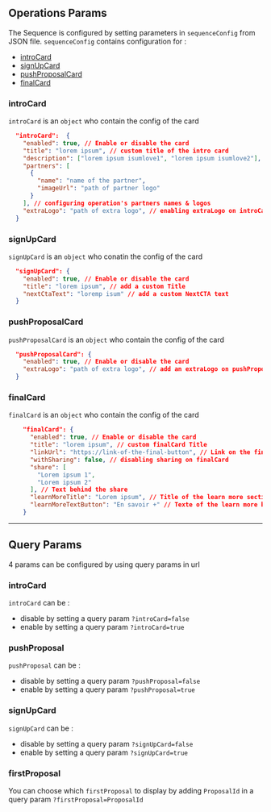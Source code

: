 
## Operations Params

The Sequence is configured by setting parameters in ```sequenceConfig``` from JSON file.
```sequenceConfig``` contains configuration for :
- [introCard](https://gitlab.com/makeorg/platform/front-accessible/tree/preproduction/client/features/sequence/Card/IntroCard)
- [signUpCard](https://gitlab.com/makeorg/platform/front-accessible/tree/preproduction/client/features/sequence/Card/SignUpCard)
- [pushProposalCard](https://gitlab.com/makeorg/platform/front-accessible/tree/preproduction/client/features/sequence/Card/SignUpCard)
- [finalCard](https://gitlab.com/makeorg/platform/front-accessible/tree/preproduction/client/features/sequence/Card/FinalCard)


### introCard

```introCard``` is an ```object``` who contain the config of the card

``` json
  "introCard":  {
    "enabled": true, // Enable or disable the card
    "title": "lorem ipsum", // custom title of the intro card 
    "description": ["lorem ipsum isumlove1", "lorem ipsum isumlove2"], // custom Description of the intro card
    "partners": [
      {
        "name": "name of the partner",
        "imageUrl": "path of partner logo"
      } 
    ], // configuring operation's partners names & logos
    "extraLogo": "path of extra logo", // enabling extraLogo on introCard
  }
```


### signUpCard

```signUpCard``` is an ```object``` who conatin the config of the card

``` json
  "signUpCard": {
    "enabled": true, // Enable or disable the card
    "title": "lorem ipsum", // add a custom Title
    "nextCtaText": "loremp isum" // add a custom NextCTA text
  }
```


### pushProposalCard

```pushProposalCard``` is an ```object``` who contain the config of the card

``` json
  "pushProposalCard": {
    "enabled": true, // Enable or disable the card
    "extraLogo": "path of extra logo", // add an extraLogo on pushProposal
  }
```


### finalCard

```finalCard``` is an ```object``` who contain the config of the card

``` json
    "finalCard": {
      "enabled": true, // Enable or disable the card
      "title": "lorem ipsum", // custom finalCard Title
      "linkUrl": "https://link-of-the-final-button", // Link on the final button
      "withSharing": false, // disabling sharing on finalCard
      "share": [
        "Lorem ipsum 1",
        "Lorem ipsum 2"
      ], // Text behind the share
      "learnMoreTitle": "Lorem ipsum", // Title of the learn more section
      "learnMoreTextButton": "En savoir +" // Texte of the learn more button
    }
```

___ 

## Query Params

4 params can be configured by using query params in url

### introCard
```introCard``` can be :
- disable by setting a query param ```?introCard=false```
- enable by setting a query param ```?introCard=true```


### pushProposal
```pushProposal``` can be :
- disable by setting a query param ```?pushProposal=false```
- enable by setting a query param ```?pushProposal=true```


### signUpCard
```signUpCard``` can be :
- disable by setting a query param ```?signUpCard=false```
- enable by setting a query param ```?signUpCard=true```


### firstProposal
You can choose which ```firstProposal``` to display by adding ```ProposalId``` in a query param ```?firstProposal=ProposalId```
